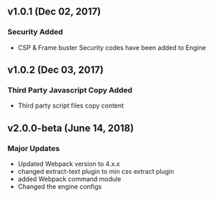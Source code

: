 ## v1.0.1 (Dec 02, 2017)

### Security Added
- CSP & Frame buster Security codes have been added to Engine

## v1.0.2 (Dec 03, 2017)

### Third Party Javascript Copy Added
- Third party script files copy content

## v2.0.0-beta (June 14, 2018)

### Major Updates
- Updated Webpack version to 4.x.x
- changed extract-text plugin to min css extract plugin
- added Webpack command module
- Changed the engine configs
